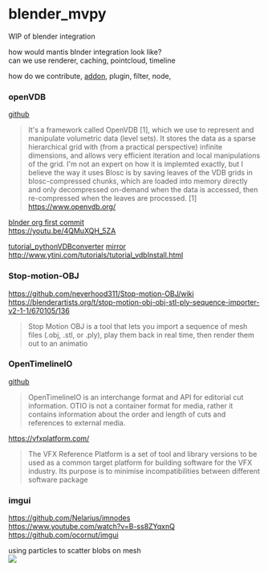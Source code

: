 # blender_mvpy
WIP of blender integration

how would mantis blnder integration look like?  
can we use renderer, caching, pointcloud, timeline  

how do we contribute, [addon](https://docs.blender.org/manual/en/latest/advanced/scripting/addon_tutorial.html), plugin, filter, node, 
### openVDB
[github](https://github.com/AcademySoftwareFoundation/openvdb)
>It's a framework called OpenVDB [1], which we use to represent and manipulate volumetric data (level sets). It stores the data as a sparse hierarchical grid with (from a practical perspective) infinite dimensions, and allows very efficient iteration and local manipulations of the grid.
I'm not an expert on how it is implemted exactly, but I believe the way it uses Blosc is by saving leaves of the VDB grids in blosc-compressed chunks, which are loaded into memory directly and only decompressed on-demand when the data is accessed, then re-compressed when the leaves are processed.
[1] https://www.openvdb.org/

[blnder org first commit](https://github.com/blender/blender/commit/b0a1cf2c9ae696b07f7a236bc855a5ab4a493dcb)  
https://youtu.be/4QMuXQH_5ZA

[tutorial_pythonVDBconverter](http://www.ytini.com/tutorials/tutorial_pythonVDBconverter.html) [mirror](https://archive.is/wip/ODqBJ)
http://www.ytini.com/tutorials/tutorial_vdbInstall.html


### Stop-motion-OBJ
https://github.com/neverhood311/Stop-motion-OBJ/wiki  
https://blenderartists.org/t/stop-motion-obj-obj-stl-ply-sequence-importer-v2-1-1/670105/136

>Stop Motion OBJ is a tool that lets you import a sequence of mesh files (.obj, .stl, or .ply), play them back in real time, then render them out to an animatio


### OpenTimelineIO
[github](https://github.com/PixarAnimationStudios/OpenTimelineIO)
>OpenTimelineIO is an interchange format and API for editorial cut information. OTIO is not a container format for media, rather it contains information about the order and length of cuts and references to external media.


https://vfxplatform.com/
>The VFX Reference Platform is a set of tool and library versions to be used as a common target platform for building software for the VFX industry. Its purpose is to minimise incompatibilities between different software package

### imgui
https://github.com/Nelarius/imnodes  
https://www.youtube.com/watch?v=B-ss8ZYqxnQ  
https://github.com/ocornut/imgui  



using particles to scatter blobs on mesh  
![](https://i.imgur.com/jlpOtaT.png)
